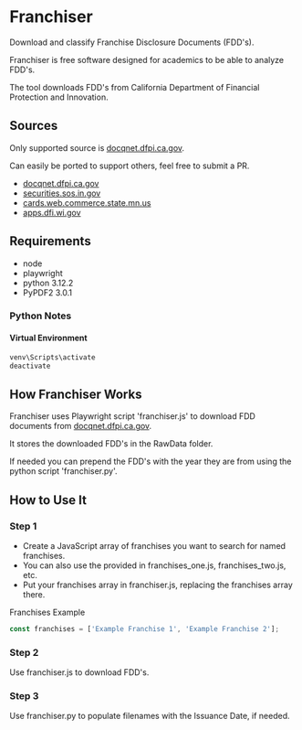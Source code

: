 # Franchiser

Download and classify Franchise Disclosure Documents (FDD's).

Franchiser is free software designed for academics to be able to analyze FDD's.

The tool downloads FDD's from California Department of Financial Protection and Innovation.

## Sources

Only supported source is [docqnet.dfpi.ca.gov](https://docqnet.dfpi.ca.gov/search/).

Can easily be ported to support others, feel free to submit a PR.

* [docqnet.dfpi.ca.gov](https://docqnet.dfpi.ca.gov/search/)
* [securities.sos.in.gov](https://securities.sos.in.gov/public-portfolio-search/)
* [cards.web.commerce.state.mn.us](https://cards.web.commerce.state.mn.us)
* [apps.dfi.wi.gov](https://apps.dfi.wi.gov/apps/FranchiseSearch/MainSearch.aspx)

## Requirements

* node
* playwright
* python 3.12.2
* PyPDF2 3.0.1

### Python Notes

#### Virtual Environment

``` sh
venv\Scripts\activate
deactivate
```

## How Franchiser Works

Franchiser uses Playwright script 'franchiser.js' to download FDD documents from [docqnet.dfpi.ca.gov](https://docqnet.dfpi.ca.gov/search/).

It stores the downloaded FDD's in the RawData folder.

If needed you can prepend the FDD's with the year they are from using the python script 'franchiser.py'.

## How to Use It

### Step 1

* Create a JavaScript array of franchises you want to search for named franchises.
* You can also use the provided in franchises_one.js, franchises_two.js, etc.
* Put your franchises array in franchiser.js, replacing the franchises array there.

Franchises Example

``` JavaScript
const franchises = ['Example Franchise 1', 'Example Franchise 2'];
```

### Step 2

Use franchiser.js to download FDD's.

### Step 3

Use franchiser.py to populate filenames with the Issuance Date, if needed.
